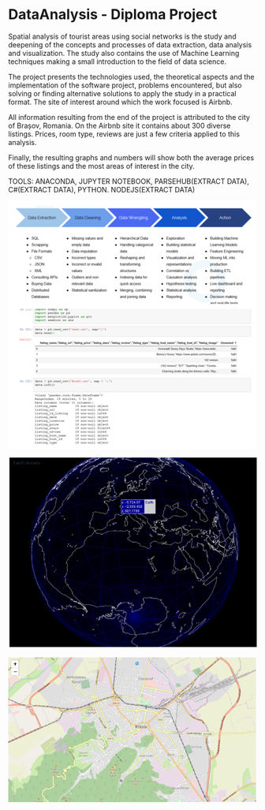 # DataAnalysis - Diploma Project


Spatial analysis of tourist areas using social networks is the study and deepening of the concepts and processes of data extraction, data analysis and visualization. The study also contains the use of Machine Learning techniques making a small introduction to the field of data science.

The project presents the technologies used, the theoretical aspects and the implementation of the software project, problems encountered, but also solving or finding alternative solutions to apply the study in a practical format. The site of interest around which the work focused is Airbnb.

All information resulting from the end of the project is attributed to the city of Brașov, Romania. On the Airbnb site it contains about 300 diverse listings. Prices, room type, reviews are just a few criteria applied to this analysis.
 
Finally, the resulting graphs and numbers will show both the average prices of these listings and the most areas of interest in the city. 

TOOLS: ANACONDA, JUPYTER NOTEBOOK, PARSEHUB(EXTRACT DATA), C#(EXTRACT DATA), PYTHON. NODEJS(EXTRACT DATA)


![Image of Project](https://github.com/ArianaAnd/DataAnalysis/blob/master/Project.jpg)


![Image of Project](https://github.com/ArianaAnd/DataAnalysis/blob/master/coordonates.png)

![Image of Project](https://github.com/ArianaAnd/DataAnalysis/blob/master/map.png)
